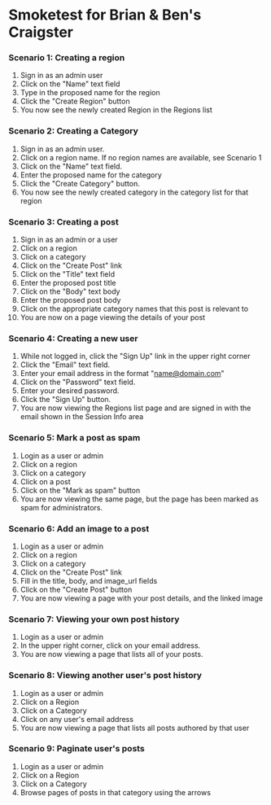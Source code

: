 # Smoketest for Brian & Ben's Craigster

### Scenario 1: Creating a region
  1.  Sign in as an admin user
  1.  Click on the "Name" text field
  1.  Type in the proposed name for the region
  1.  Click the "Create Region" button
  1.  You now see the newly created Region in the Regions list

### Scenario 2:  Creating a Category
  1.  Sign in as an admin user.
  1.  Click on a region name.  If no region names are available, see Scenario 1
  1.  Click on the "Name" text field.
  1.  Enter the proposed name for the category
  1.  Click the "Create Category" button.
  1.  You now see the newly created category in the category list for that
      region

### Scenario 3:  Creating a post
  1.  Sign in as an admin or a user
  1.  Click on a region
  1.  Click on a category
  1.  Click on the "Create Post" link
  1.  Click on the "Title" text field
  1.  Enter the proposed post title
  1.  Click on the "Body" text body
  1.  Enter the proposed post body
  1.  Click on the appropriate category names that this post is relevant to
  1.  You are now on a page viewing the details of your post

### Scenario 4:  Creating a new user
  1.  While not logged in, click the "Sign Up" link in the upper right corner
  1.  Click the "Email" text field.
  1.  Enter your email address in the format "name@domain.com"
  1.  Click on the "Password" text field.
  1.  Enter your desired password.
  1.  Click the "Sign Up" button.
  1.  You are now viewing the Regions list page and are signed in with the email
      shown in the Session Info area

### Scenario 5:  Mark a post as spam
  1.  Login as a user or admin
  1.  Click on a region
  1.  Click on a category
  1.  Click on a post
  1.  Click on the "Mark as spam" button
  1.  You are now viewing the same page, but the page has been marked as spam
      for administrators.

### Scenario 6: Add an image to a post
  1.  Login as a user or admin
  1.  Click on a region
  1.  Click on a category
  1.  Click on the "Create Post" link
  1.  Fill in the title, body, and image_url fields
  1.  Click on the "Create Post" button
  1.  You are now viewing a page with your post details, and the linked image

### Scenario 7: Viewing your own post history
  1.  Login as a user or admin
  1.  In the upper right corner, click on your email address.
  1.  You are now viewing a page that lists all of your posts.

### Scenario 8:  Viewing another user's post history
  1.  Login as a user or admin
  1.  Click on a Region
  1.  Click on a Category
  1.  Click on any user's email address
  1.  You are now viewing a page that lists all posts authored by that user

### Scenario 9: Paginate user's posts
  1.  Login as a user or admin
  1.  Click on a Region
  1.  Click on a Category
  1.  Browse pages of posts in that category using the arrows
